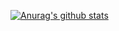 [![Anurag's github stats](https://github-readme-stats.vercel.app/api?username=dfroeschl)](https://github.com/anuraghazra/github-readme-stats)

